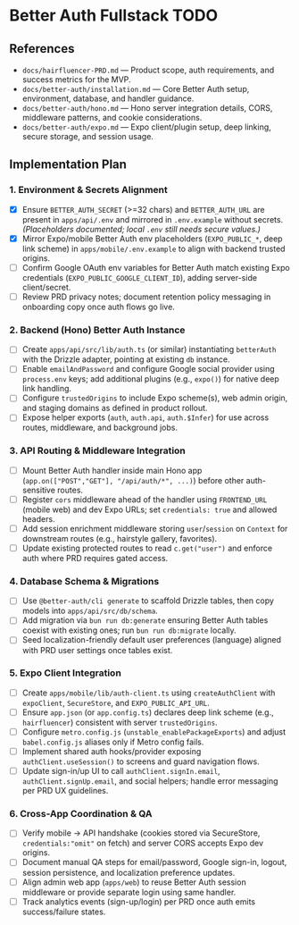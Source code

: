 # Better Auth Fullstack TODO

## References
- `docs/hairfluencer-PRD.md` — Product scope, auth requirements, and success metrics for the MVP.
- `docs/better-auth/installation.md` — Core Better Auth setup, environment, database, and handler guidance.
- `docs/better-auth/hono.md` — Hono server integration details, CORS, middleware patterns, and cookie considerations.
- `docs/better-auth/expo.md` — Expo client/plugin setup, deep linking, secure storage, and session usage.

## Implementation Plan

### 1. Environment & Secrets Alignment
- [x] Ensure `BETTER_AUTH_SECRET` (>=32 chars) and `BETTER_AUTH_URL` are present in `apps/api/.env` and mirrored in `.env.example` without secrets. *(Placeholders documented; local `.env` still needs secure values.)*
- [x] Mirror Expo/mobile Better Auth env placeholders (`EXPO_PUBLIC_*`, deep link scheme) in `apps/mobile/.env.example` to align with backend trusted origins.
- [ ] Confirm Google OAuth env variables for Better Auth match existing Expo credentials (`EXPO_PUBLIC_GOOGLE_CLIENT_ID`), adding server-side client/secret.
- [ ] Review PRD privacy notes; document retention policy messaging in onboarding copy once auth flows go live.

### 2. Backend (Hono) Better Auth Instance
- [ ] Create `apps/api/src/lib/auth.ts` (or similar) instantiating `betterAuth` with the Drizzle adapter, pointing at existing `db` instance.
- [ ] Enable `emailAndPassword` and configure Google social provider using `process.env` keys; add additional plugins (e.g., `expo()`) for native deep link handling.
- [ ] Configure `trustedOrigins` to include Expo scheme(s), web admin origin, and staging domains as defined in product rollout.
- [ ] Expose helper exports (`auth`, `auth.api`, `auth.$Infer`) for use across routes, middleware, and background jobs.

### 3. API Routing & Middleware Integration
- [ ] Mount Better Auth handler inside main Hono app (`app.on(["POST","GET"], "/api/auth/*", ...)`) before other auth-sensitive routes.
- [ ] Register `cors` middleware ahead of the handler using `FRONTEND_URL` (mobile web) and dev Expo URLs; set `credentials: true` and allowed headers.
- [ ] Add session enrichment middleware storing `user`/`session` on `Context` for downstream routes (e.g., hairstyle gallery, favorites).
- [ ] Update existing protected routes to read `c.get("user")` and enforce auth where PRD requires gated access.

### 4. Database Schema & Migrations
- [ ] Use `@better-auth/cli generate` to scaffold Drizzle tables, then copy models into `apps/api/src/db/schema`.
- [ ] Add migration via `bun run db:generate` ensuring Better Auth tables coexist with existing ones; run `bun run db:migrate` locally.
- [ ] Seed localization-friendly default user preferences (language) aligned with PRD user settings once tables exist.

### 5. Expo Client Integration
- [ ] Create `apps/mobile/lib/auth-client.ts` using `createAuthClient` with `expoClient`, `SecureStore`, and `EXPO_PUBLIC_API_URL`.
- [ ] Ensure `app.json` (or `app.config.ts`) declares deep link scheme (e.g., `hairfluencer`) consistent with server `trustedOrigins`.
- [ ] Configure `metro.config.js` (`unstable_enablePackageExports`) and adjust `babel.config.js` aliases only if Metro config fails.
- [ ] Implement shared auth hooks/provider exposing `authClient.useSession()` to screens and guard navigation flows.
- [ ] Update sign-in/up UI to call `authClient.signIn.email`, `authClient.signUp.email`, and social helpers; handle error messaging per PRD UX guidelines.

### 6. Cross-App Coordination & QA
- [ ] Verify mobile → API handshake (cookies stored via SecureStore, `credentials:"omit"` on fetch) and server CORS accepts Expo dev origins.
- [ ] Document manual QA steps for email/password, Google sign-in, logout, session persistence, and localization preference updates.
- [ ] Align admin web app (`apps/web`) to reuse Better Auth session middleware or provide separate login using same handler.
- [ ] Track analytics events (sign-up/login) per PRD once auth emits success/failure states.
